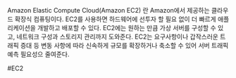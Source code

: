Amazon Elastic Compute Cloud(Amazon EC2) 란 Amazon에서 제공하는 클라우드 확장식 컴퓨팅이다. EC2를 사용하면 하드웨어에 선투자 할 필요 없이 더 빠르게 애플리케이션을 개발하고 배포할 수 있다. EC2에는 원하는 만큼 가상 서버를 구성할 수 있고, 네트워크 구성과 스토리지 관리까지 도와준다. EC2는 요구사항이나 갑작스러운 트래픽 증대 등 변동 사항에 따라 신속하게 규모를 확장하거나 축소할 수 있어 서버 트래픽 예측 필요성으 줄여준다.

#EC2
